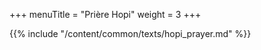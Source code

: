 +++
menuTitle = "Prière Hopi"
weight = 3
+++

{{% include "/content/common/texts/hopi_prayer.md" %}}
